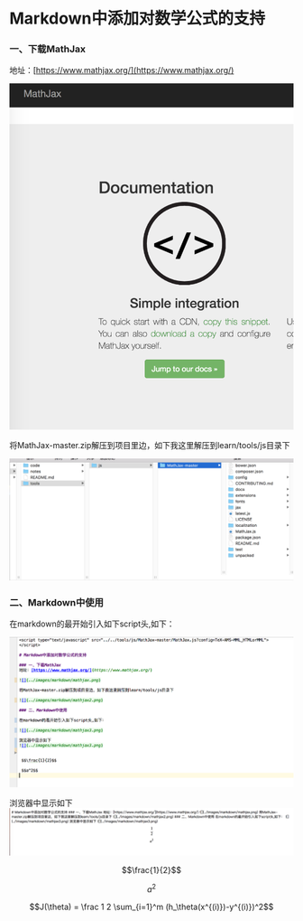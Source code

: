 <!-- mathjax config similar to math.stackexchange -->
<script type="text/x-mathjax-config">
MathJax.Hub.Config({
    jax: ["input/TeX", "output/HTML-CSS"],
    tex2jax: {
        inlineMath: [ ['$', '$'] ],
        displayMath: [ ['$$', '$$']],
        processEscapes: true,
        skipTags: ['script', 'noscript', 'style', 'textarea', 'pre', 'code']
    },
    messageStyle: "none",
    "HTML-CSS": { preferredFont: "TeX", availableFonts: ["STIX","TeX"] }
});
</script>
<script type="text/javascript" src="http://cdn.mathjax.org/mathjax/latest/MathJax.js?config=TeX-AMS-MML_HTMLorMML"> </script>

# Markdown中添加对数学公式的支持

### 一、下载MathJax  
地址：[https://www.mathjax.org/](https://www.mathjax.org/)  

![](../images/markdown/mathjax.png)    

将MathJax-master.zip解压到项目里边，如下我这里解压到learn/tools/js目录下    

![](../images/markdown/mathjax2.png)    

### 二、Markdown中使用

在markdown的最开始引入如下script头,如下：

![](../images/markdown/mathjax3.png)      

浏览器中显示如下
![](../images/markdown/mathjax4.png)      


 $$\frac{1}{2}$$
 
 $$a^2$$


$$J(\theta) = \frac 1 2 \sum_{i=1}^m (h_\theta(x^{(i)})-y^{(i)})^2$$

